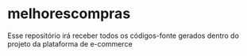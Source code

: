 # melhorescompras
Esse repositório irá receber todos os códigos-fonte gerados dentro do projeto da plataforma de e-commerce
